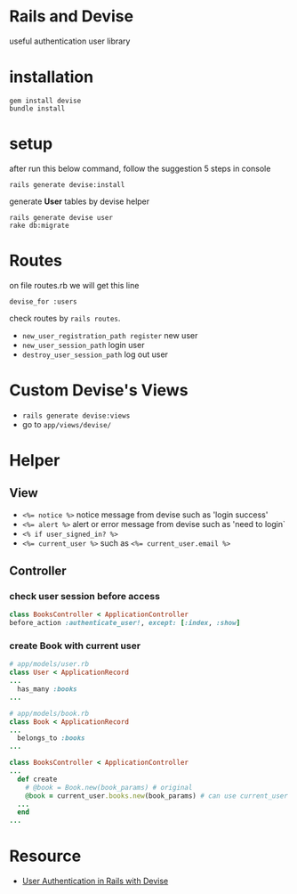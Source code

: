 # Rails and Devise
useful authentication user library

# installation
```
gem install devise
bundle install
```
# setup
after run this below command, follow the suggestion 5 steps in console
```
rails generate devise:install
```

generate **User** tables by devise helper
```
rails generate devise user
rake db:migrate
```
# Routes
on file routes.rb we will get this line
```
devise_for :users
```

check routes by `rails routes`.

- `new_user_registration_path register` new user
- `new_user_session_path` login user
- `destroy_user_session_path` log out user

# Custom Devise's Views
- `rails generate devise:views`
- go to `app/views/devise/`
# Helper
## View
- `<%= notice %>` notice message from devise such as 'login success'
- `<%= alert %>` alert or error message from devise such as 'need to login`
- `<% if user_signed_in? %>`
- `<%= current_user %>` such as `<%= current_user.email %>`

## Controller
### check user session before access
```ruby
class BooksController < ApplicationController
before_action :authenticate_user!, except: [:index, :show]
```
### create Book with current user
```ruby
# app/models/user.rb
class User < ApplicationRecord
...
  has_many :books
...
```
```ruby
# app/models/book.rb
class Book < ApplicationRecord
...
  belongs_to :books
...
```
```ruby
class BooksController < ApplicationController
...
  def create
    # @book = Book.new(book_params) # original
    @book = current_user.books.new(book_params) # can use current_user for create books
  ...
  end
...
```

# Resource
- [User Authentication in Rails with Devise](https://www.youtube.com/watch?v=ef11ToOE4N0)

